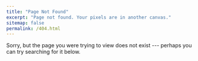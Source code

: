 ```yaml
---
title: "Page Not Found"
excerpt: "Page not found. Your pixels are in another canvas."
sitemap: false
permalink: /404.html
---
```


Sorry, but the page you were trying to view does not exist --- perhaps you can try searching for it below.

<script src="{{ '/assets/js/lunr/lunr.min.js' | relative_url }}"></script>
<script src="{{ '/assets/js/lunr/lunr-store.js' | relative_url }}"></script>
<script src="{{ '/assets/js/lunr/lunr-' | append: lang | append: '.js' | relative_url }}"></script>